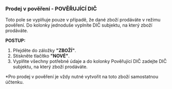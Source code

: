 ### Prodej v pověření - POVĚŘUJÍCÍ DIČ

Toto pole se vyplňuje pouze v případě, že dané zboží prodáváte v režimu pověření. Do kolonky jednoduše vyplníte DIČ subjektu, na který zboží prodáváte.

**POSTUP:**

1. Přejděte do záložky **"ZBOŽÍ"**.
2. Stiskněte tlačítko **"NOVÉ"**.
3. Vyplňte všechny potřebné údaje a do kolonky Pověřující DIČ zadejte DIČ subjektu, na který zboží prodáváte.

\*Pro prodej v pověření je vždy nutné vytvořit na toto zboží samostatnou účtenku.

